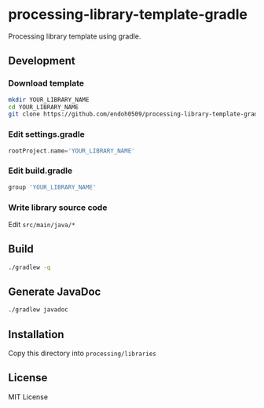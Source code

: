 # processing-library-template-gradle

Processing library template using gradle.

## Development

### Download template

```bash
mkdir YOUR_LIBRARY_NAME
cd YOUR_LIBRARY_NAME
git clone https://github.com/endoh0509/processing-library-template-gradle.git .
``` 

### Edit settings.gradle

```settings.gradle
rootProject.name='YOUR_LIBRARY_NAME'
```

### Edit build.gradle

```build.gradle
group 'YOUR_LIBRARY_NAME'
```

### Write library source code

Edit `src/main/java/*`

## Build

```bash
./gradlew -q
```

## Generate JavaDoc

```bash
./gradlew javadoc
```

## Installation

Copy this directory into `processing/libraries`

## License

MIT License
